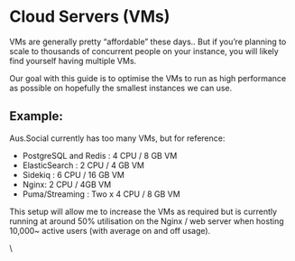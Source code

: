 # Cloud Servers (VMs)

VMs are generally pretty “affordable” these days.. But if you’re planning to scale to thousands of concurrent people on your instance, you will likely find yourself having multiple VMs.

Our goal with this guide is to optimise the VMs to run as high performance as possible on hopefully the smallest instances we can use.

## Example:&#x20;

Aus.Social currently has too many VMs, but for reference:

* PostgreSQL and Redis : 4 CPU / 8 GB VM
* ElasticSearch : 2 CPU / 4 GB VM
* Sidekiq : 6 CPU / 16 GB VM
* Nginx: 2 CPU / 4GB VM
* Puma/Streaming : Two x 4 CPU / 8 GB VM

This setup will allow me to increase the VMs as required but is currently running at around 50% utilisation on the Nginx / web server when hosting 10,000\~ active users (with average on and off usage).

\
